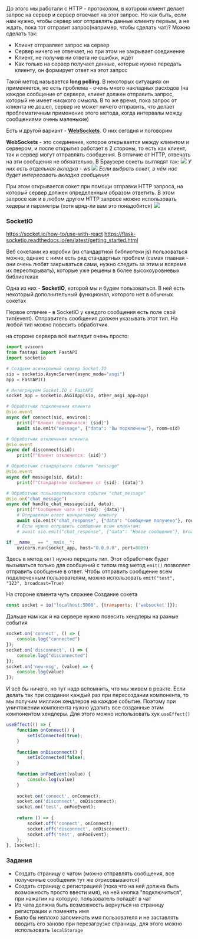 
До этого мы работали с HTTP - протоколом, в котором клиент делает запрос на сервер и сервер отвечает на этот запрос. Но как быть, если нам нужно, чтобы сервер мог отправлять данные клиенту первым, а не ждать, пока тот отправит запрос(например, чтобы сделать чат)? Можно сделать так:
- Клиент отправляет запрос на сервер
- Сервер ничего не отвечает, но при этом не закрывает соединение
- Клиент, не получив ни ответа не ошибки, ждёт
- Как только на сервер получает данные, которые нужно передать клиенту, он формирует ответ на этот запрос

Такой метод называется **long polling**. В некоторых ситуациях он применяется, но есть проблема - очень много накладных расходов (на каждое сообщение от сервера, клиент должен отправить запрос, который не имеет никакого смысла. В то же время, пока запрос от клиента не дошел, сервер не может ничего отправить, что делает проблематичным применение этого метода, когда интервалы между сообщениями очень маленькие)

Есть и другой вариант - **[WebSockets](https://ru.hexlet.io/blog/posts/chto-takoe-websocket-i-kak-oni-voobsche-rabotayut)**. О них сегодня и поговорим

**WebSockets** - это соединение, которое открывается между клиентом и сервером, и после открытия работает в 2 стороны, то есть как клиент, так и сервер могут отправлять сообщения. В отличие от HTTP, отвечать на эти сообщения не обязательно. В Браузере сокеты выглядят так:
![](Pasted%20image%2020240208022741.png)
_У них есть отдельная вкладка - ws_
![](Pasted%20image%2020240208022848.png)
_Если выбрать сокет, в нём нас будет интересовать вкладка сообщения_

При этом открывается сокет при помощи отправки HTTP запроса, на который сервер должен определенным образом ответить. В этом запросе как и в любом другом HTTP запросе можно использовать хедеры и параметры (хотя вряд-ли вам это понадобится)
![](Pasted%20image%2020240208022951.png)


### SocketIO
https://socket.io/how-to/use-with-react
https://flask-socketio.readthedocs.io/en/latest/getting_started.html

Веб сокетами из коробки (из стандартной библиотеки js) пользоваться можно, однако с ними есть ряд стандартных проблем (самая главная - они очень любят закрываться сами, нужно следить за этим и вовремя их переоткрывать), которые уже решены в более высокоуровневых библиотеках

Одна из них - **SocketIO**, которой мы и будем пользоваться.
В ней есть некоторый дополнительный функционал, которого нет в обычных сокетах

Первое отличие - в SocketIO у каждого сообщения есть поле свой тип(event). Отправитель сообщения должен указывать этот тип. На любой тип можно повесить обработчик.

на стороне сервера всё выглядит очень просто:
```python
import uvicorn
from fastapi import FastAPI
import socketio

# Создаем асинхронный сервер Socket.IO
sio = socketio.AsyncServer(async_mode="asgi")
app = FastAPI()

# Интегрируем Socket.IO с FastAPI
socket_app = socketio.ASGIApp(sio, other_asgi_app=app)

# Обработчик подключения клиента
@sio.event
async def connect(sid, environ):
    print(f"Клиент подключился: {sid}")
    await sio.emit("message", {"data": "Вы подключены"}, room=sid)

# Обработчик отключения клиента
@sio.event
async def disconnect(sid):
    print(f"Клиент отключился: {sid}")

# Обработчик стандартного события "message"
@sio.event
async def message(sid, data):
    print(f"Стандартное сообщение от {sid}: {data}")

# Обработчик пользовательского события "chat_message"
@sio.on("chat_message")
async def handle_chat_message(sid, data):
    print(f"Сообщение чата от {sid}: {data}")
    # Отправляем ответ конкретному клиенту
    await sio.emit("chat_response", {"data": "Сообщение получено"}, room=sid)
    # Если нужно отправить сообщение всем клиентам:
    # await sio.emit("chat_response", {"data": "Новое сообщение"}, broadcast=True)

if __name__ == "__main__":
    uvicorn.run(socket_app, host="0.0.0.0", port=8000)

```

Здесь в метод `on()` нужно передать тип. Этот обработчик будет вызываться только для сообщений с типом msg
метод `emit()` позволяет отправить сообщение в ответ. Чтобы отправить сообщение всем подключенным пользователям, можно использовать `emit("test", "123", broadcast=True)`

На стороне клиента чуть сложнее
Создание сокета
```javascript
const socket = io("localhost:5000", {transports: ['websocket']});
```

Дальше нам как и на сервере нужно повесить хендлеры на разные события
```javascript
socket.on('connect', () => {
	console.log("connected")
});
socket.on('disconnect', () => {
	console.log("disconnected")
});
socket.on('new-msg', (value) => {
	console.log(value)
});
```

И всё бы ничего, но тут надо вспомнить, что мы живем в реакте. Если делать так при создании каждый раз при пересоздании компонента, то мы получим миллион хендлеров на каждое событие. Поэтому при уничтожении компонента нужно удалить все созданные этим компонентом хендлеры. 
Для этого можно использовать хук `useEffect()`

```javascript
useEffect(() => {  
    function onConnect() {  
        setIsConnected(true);  
    }  
  
    function onDisconnect() {  
        setIsConnected(false);  
    }  
  
    function onFooEvent(value) {  
        console.log(value)  
    }  
  
    socket.on('connect', onConnect);  
    socket.on('disconnect', onDisconnect);  
    socket.on('test', onFooEvent);  
  
    return () => {  
        socket.off('connect', onConnect);  
        socket.off('disconnect', onDisconnect);  
        socket.off('test', onFooEvent);  
    };  
}, [socket]);
```


### Задания
- Создать страницу с чатом (можно отправлять сообщения, все полученные сообщения тут же отрисовываются)
- Создать страницу с регистрацией (пока что на ней должна быть возможность просто ввести имя), на ней кнопка "подключиться", при нажатии на которую, пользователь попадёт в чат
- Из чата должна быть возможность вернуться на страницу регистрации и поменять имя
- Было бы неплохо запоминать имя пользователя и не заставлять вводить его заново при перезагрузке страницы, для этого можно использовать `localStorage`
